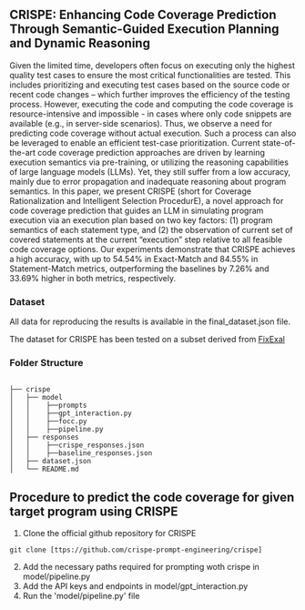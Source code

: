 ## CRISPE: Enhancing Code Coverage Prediction Through Semantic-Guided Execution Planning and Dynamic Reasoning

Given the limited time, developers often focus on executing only the highest quality test cases to ensure the most critical functionalities are tested. This includes 
prioritizing and executing test cases based on the source code or recent code changes – which further improves the efficiency of the testing process. However, executing
the code and computing the code coverage is resource-intensive and impossible - in cases where only code snippets are available (e.g., in server-side scenarios). Thus, we observe a need for predicting code coverage without actual execution. Such a process can also be leveraged to enable an efficient test-case prioritization. Current state-of-the-art code coverage prediction approaches are driven by learning execution semantics via pre-training, or utilizing the reasoning capabilities of large language models (LLMs). Yet, they still suffer from a low accuracy, mainly due to error propagation and inadequate reasoning about program semantics. In this paper, we present CRISPE (short for Coverage Rationalization and Intelligent Selection ProcedurE), a novel approach for code coverage prediction that guides an LLM in simulating program execution
via an execution plan based on two key factors: (1) program semantics of each statement type, and (2) the observation of current set of covered statements at the current “execution” step relative to all feasible code coverage options. Our experiments demonstrate that CRISPE achieves a high accuracy, with up to 54.54% in Exact-Match and 84.55% in Statement-Match metrics, outperforming the baselines by 7.26% and 33.69% higher in both metrics, respectively.

### Dataset
All data for reproducing the results is available in the final_dataset.json file.

The dataset for CRISPE has been tested on a subset derived from [FixExal](https://arxiv.org/abs/2206.07796)

### Folder Structure 
```

├── crispe
│   ├── model
│   │    ├──prompts
│   │    ├──gpt_interaction.py
│   │    ├──focc.py
│   │    ├──pipeline.py
│   ├── responses
│   │    ├──crispe_responses.json
│   │    ├──baseline_responses.json
│   ├── dataset.json
│   └── README.md
```

## Procedure to predict the code coverage for given target program using CRISPE

1. Clone the official github repository for CRISPE
```
git clone [ttps://github.com/crispe-prompt-engineering/crispe]
```
2. Add the necessary paths required for prompting woth crispe in model/pipeline.py
3. Add the API keys and endpoints in model/gpt_interaction.py
4. Run the 'model/pipeline.py' file 
